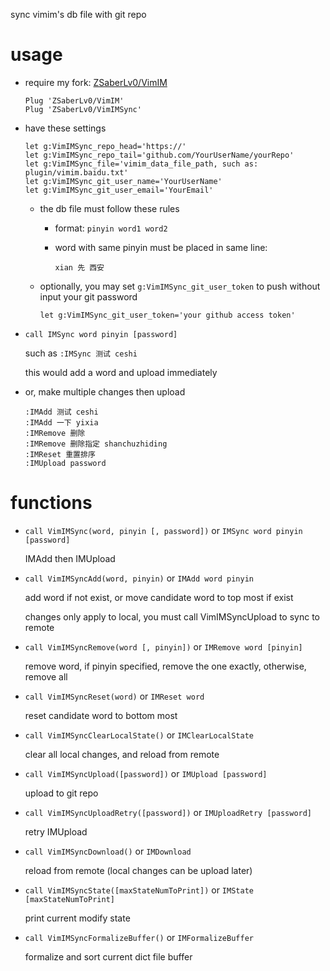 sync vimim's db file with git repo

# usage

* require my fork: [ZSaberLv0/VimIM](https://github.com/ZSaberLv0/VimIM)

    ```
    Plug 'ZSaberLv0/VimIM'
    Plug 'ZSaberLv0/VimIMSync'
    ```

* have these settings

    ```
    let g:VimIMSync_repo_head='https://'
    let g:VimIMSync_repo_tail='github.com/YourUserName/yourRepo'
    let g:VimIMSync_file='vimim_data_file_path, such as: plugin/vimim.baidu.txt'
    let g:VimIMSync_git_user_name='YourUserName'
    let g:VimIMSync_git_user_email='YourEmail'
    ```

    * the db file must follow these rules

        * format: `pinyin word1 word2`
        * word with same pinyin must be placed in same line:

            ```
            xian 先 西安
            ```

    * optionally, you may set `g:VimIMSync_git_user_token` to push without input your git password

        ```
        let g:VimIMSync_git_user_token='your github access token'
        ```

* `call IMSync word pinyin [password]`

    such as `:IMSync 测试 ceshi`

    this would add a word and upload immediately

* or, make multiple changes then upload

    ```
    :IMAdd 测试 ceshi
    :IMAdd 一下 yixia
    :IMRemove 删除
    :IMRemove 删除指定 shanchuzhiding
    :IMReset 重置排序
    :IMUpload password
    ```

# functions

* `call VimIMSync(word, pinyin [, password])` or `IMSync word pinyin [password]`

    IMAdd then IMUpload

* `call VimIMSyncAdd(word, pinyin)` or `IMAdd word pinyin`

    add word if not exist, or move candidate word to top most if exist

    changes only apply to local, you must call VimIMSyncUpload to sync to remote

* `call VimIMSyncRemove(word [, pinyin])` or `IMRemove word [pinyin]`

    remove word, if pinyin specified, remove the one exactly, otherwise, remove all

* `call VimIMSyncReset(word)` or `IMReset word`

    reset candidate word to bottom most

* `call VimIMSyncClearLocalState()` or `IMClearLocalState`

    clear all local changes, and reload from remote

* `call VimIMSyncUpload([password])` or `IMUpload [password]`

    upload to git repo

* `call VimIMSyncUploadRetry([password])` or `IMUploadRetry [password]`

    retry IMUpload

* `call VimIMSyncDownload()` or `IMDownload`

    reload from remote (local changes can be upload later)

* `call VimIMSyncState([maxStateNumToPrint])` or `IMState [maxStateNumToPrint]`

    print current modify state

* `call VimIMSyncFormalizeBuffer()` or `IMFormalizeBuffer`

    formalize and sort current dict file buffer

